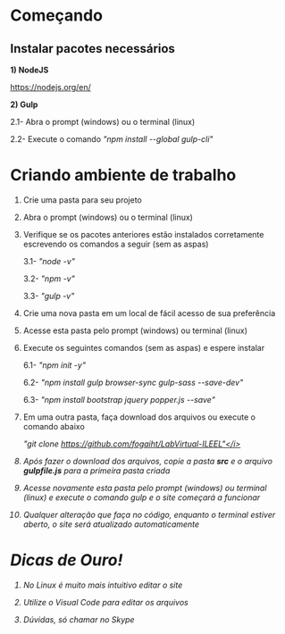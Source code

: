 <h1> Começando </h1>

<h2>Instalar pacotes necessários </h2>

<b>1) NodeJS</b>

https://nodejs.org/en/

<b>2) Gulp</b>

   2.1- Abra o prompt (windows) ou o terminal (linux)
  
   2.2- Execute o comando <i>"npm install --global gulp-cli"</i>

<h1> Criando ambiente de trabalho </h1>

1) Crie uma pasta para seu projeto
2) Abra o prompt (windows) ou o terminal (linux)
3) Verifique se os pacotes anteriores estão instalados corretamente escrevendo os comandos a seguir (sem as aspas)

      3.1- <i>"node -v"</i>
  
      3.2- <i>"npm -v"</i>
  
      3.3- <i>"gulp -v"</i>

4) Crie uma nova pasta em um local de fácil acesso de sua preferência
5) Acesse esta pasta pelo prompt (windows) ou terminal (linux)
6) Execute os seguintes comandos (sem as aspas) e espere instalar

      6.1- <i>"npm init -y"</i>
  
      6.2- <i>"npm install gulp browser-sync gulp-sass --save-dev"</i>
  
      6.3- <i>"npm install bootstrap jquery popper.js --save"</i>

7) Em uma outra pasta, faça download dos arquivos ou execute o comando abaixo

      <i>"git clone https://github.com/fogaiht/LabVirtual-ILEEL"</i>
8) Após fazer o download dos arquivos, copie a pasta <b>src</b> e o arquivo <b>gulpfile.js</b> para a primeira pasta criada
9) Acesse novamente esta pasta pelo prompt (windows) ou terminal (linux) e execute o comando <i>gulp</i> e o site começará a funcionar
10) Qualquer alteração que faça no código, enquanto o terminal estiver aberto, o site será atualizado automaticamente

<h1> Dicas de Ouro! </h1>

1) No Linux é muito mais intuitivo editar o site

2) Utilize o Visual Code para editar os arquivos

3) Dúvidas, só chamar no Skype
